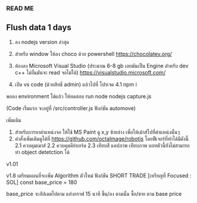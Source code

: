 ### READ ME ###
## Flush data 1 days
1. ลง nodejs version ล่าสุด
2. สำหรับ window ให้ลง choco ด้วย powershell
https://chocolatey.org/

3. ต้องลง Microsoft Visual Studio (ประมาณ 6-8 gb เลยมันเป็น Engine สำหรับ dev c++  ไม่งั้นมันจะ read จอไม่ได้)
https://visualstudio.microsoft.com/

4. เปิด vs code (ด้วยสิทธิ์ admin) แล้วไปที่ โปรเจค
4.1 npm i

พอลง environment ได้แล้ว ให้ทดสอบ run node
nodejs capture.js

(Code เริ่มแรก จะอยู่ที่ /src/controller.js ฟังก์ชัน automove)

เพิ่มเติม
1. สำหรับการหาตำแหน่งจอ ให้ใช้ MS Paint ดู x,y ซ้ายล่าง เพื่อให้เม้าส์ไปที่ตำแหน่งนั้นๆ
2. คำสั่งเพิ่มเติมดูได้ที่ https://github.com/octalmage/robotjs 
   โดยฟีเจอร์ที่ทำได้มีดังนี้
2.1 ควบคุมเมาส์
2.2 ควบคุมคีย์บอร์ด
2.3 เทียบสี แคปภาพ เทียบภาพ บอทตัวนี้ยังไม่สามารถทำ object detetction ได้

v1.01

v1.8
เตรียมแผนที่จะเพิ่ม Algorithm ตัวใหม่
ฟังก์ชัน SHORT TRADE [เหรียญที่ Focused : SOL]
const base_price = 180

base_price จะอัปเดตไปตาม แท่งกราฟ 15 นาที ขึ้น/ลง ตามนั้น ซื้อ/ขาย ตาม base price 
